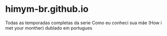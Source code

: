 # himym-br.github.io
Todas as temporadas completas da serie Como eu conheci sua mãe (How i met your monther) dublado em portugues
